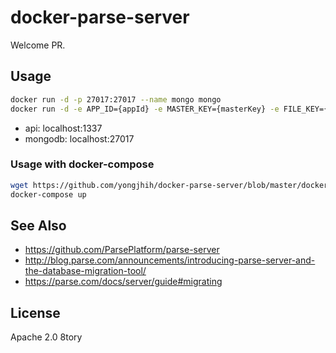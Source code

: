# docker-parse-server

Welcome PR.

## Usage

```sh
docker run -d -p 27017:27017 --name mongo mongo
docker run -d -e APP_ID={appId} -e MASTER_KEY={masterKey} -e FILE_KEY={fileKey} --link mongo yongjhih/parse-server
```

* api: localhost:1337
* mongodb: localhost:27017

### Usage with docker-compose

```sh
wget https://github.com/yongjhih/docker-parse-server/blob/master/docker-compose.yml
docker-compose up
```

## See Also

* https://github.com/ParsePlatform/parse-server
* http://blog.parse.com/announcements/introducing-parse-server-and-the-database-migration-tool/
* https://parse.com/docs/server/guide#migrating

## License

Apache 2.0 8tory
